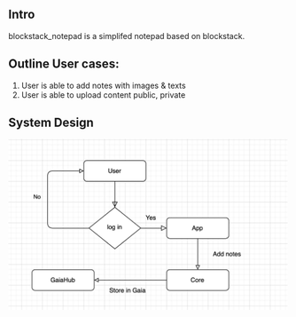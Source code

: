 
## Intro
blockstack_notepad is a simplifed notepad based on blockstack.

## Outline User cases:
1. User is able to add notes with images & texts
2. User is able to upload content public, private

## System Design
![](app.png)


